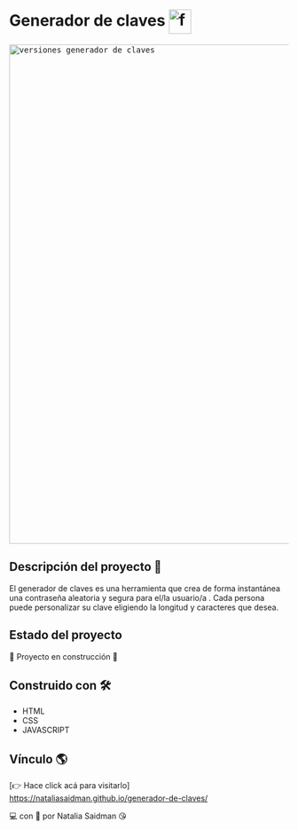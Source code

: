 # Generador de claves <img src="https://user-images.githubusercontent.com/107443979/191504423-eae6c866-810d-4dd7-9ddc-0684dcbd0b16.jpg" alt="favicon" width="40" height="44" align="center"/> 
<kbd><img src="https://user-images.githubusercontent.com/107443979/191509669-fa45c4b2-e146-4aec-ba14-95e402b30814.png" alt="versiones generador de claves" width="900" heigth="640"/></kbd>

## Descripción del proyecto 📌
El generador de claves es una herramienta que crea de forma instantánea una contraseña aleatoria y segura para el/la usuario/a .
Cada persona puede personalizar su clave eligiendo la longitud y caracteres que desea.     

## Estado del proyecto 
:construction: Proyecto en construcción :construction:    

## Construido con 🛠
- HTML
- CSS
- JAVASCRIPT    

## Vínculo 🌎
[👉 Hace click acá para visitarlo] https://nataliasaidman.github.io/generador-de-claves/        
     
         
             
💻 con &#128154; por Natalia Saidman 😘
